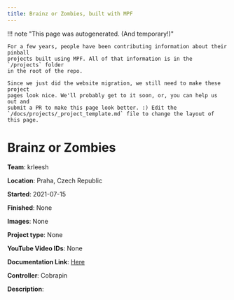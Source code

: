 ```yaml
---
title: Brainz or Zombies, built with MPF
---
```


<!-- This file is used as the template for all the individual project pages. -->

!!! note "This page was autogenerated. (And temporary!)"

    For a few years, people have been contributing information about their pinball
    projects built using MPF. All of that information is in the `/projects` folder
    in the root of the repo.

    Since we just did the website migration, we still need to make these project
    pages look nice. We'll probably get to it soon, or, you can help us out and
    submit a PR to make this page look better. :) Edit the
    `/docs/projects/_project_template.md` file to change the layout of this page.

# Brainz or Zombies

**Team**: krleesh

**Location**: Praha, Czech Republic

**Started**: 2021-07-15

**Finished**: None

**Images**: None

**Project type**: None

**YouTube Video IDs**: None

**Documentation Link**: [Here](https://pinside.com/pinball/forum/topic/guess-you-need-brainz-to-build-another-hombrew-machine)




**Controller**: Cobrapin

**Description**:



<!-- Note, do not edit this file directly, as it will be overwritten when the list is regenerated.

To edit information about a project, edit the project's YAML file in the `/projects` folder. (Off the
root of the repo, not this folder which is `/www/projects`.)

To edit the look and feel or layout of this page, edit the `_project_template.md` file in the `/www/projects` folder. -->